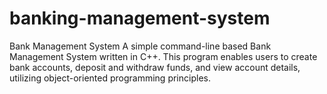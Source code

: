 # banking-management-system

Bank Management System
A simple command-line based Bank Management System written in C++. This program enables users to create bank accounts, deposit and withdraw funds, and view account details, utilizing object-oriented programming principles.
